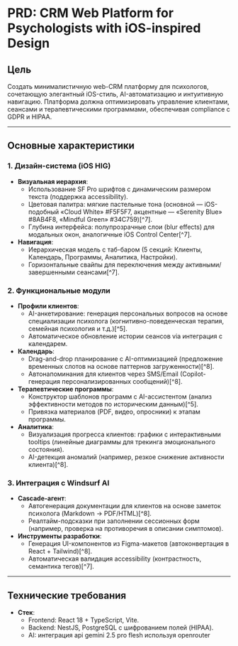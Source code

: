 
# PRD: CRM Web Platform for Psychologists with iOS-inspired Design

## Цель

Создать минималистичную web-CRM платформу для психологов, сочетающую элегантный iOS-стиль, AI-автоматизацию и интуитивную навигацию. Платформа должна оптимизировать управление клиентами, сеансами и терапевтическими программами, обеспечивая compliance с GDPR и HIPAA.

---

## Основные характеристики

### 1. **Дизайн-система (iOS HIG)**

- **Визуальная иерархия**:
    - Использование SF Pro шрифтов с динамическим размером текста (поддержка accessibility).
    - Цветовая палитра: мягкие пастельные тона (основной — iOS-подобный «Cloud White» \#F5F5F7, акцентные — «Serenity Blue» \#8AB4F8, «Mindful Green» \#34C759)[^7].
    - Глубина интерфейса: полупрозрачные слои (blur effects) для модальных окон, аналогичные iOS Control Center[^7].
- **Навигация**:
    - Иерархическая модель с таб-баром (5 секций: Клиенты, Календарь, Программы, Аналитика, Настройки).
    - Горизонтальные свайпы для переключения между активными/завершенными сеансами[^7].


### 2. **Функциональные модули**

- **Профили клиентов**:
    - AI-анкетирование: генерация персональных вопросов на основе специализации психолога (когнитивно-поведенческая терапия, семейная психология и т.д.)[^5].
    - Автоматическое обновление истории сеансов via интеграция с календарем.
- **Календарь**:
    - Drag-and-drop планирование с AI-оптимизацией (предложение временных слотов на основе паттернов загруженности)[^8].
    - Автонапоминания для клиентов через SMS/Email (Copilot-генерация персонализированных сообщений)[^8].
- **Терапевтические программы**:
    - Конструктор шаблонов программ с AI-ассистентом (анализ эффективности методов по историческим данным)[^5].
    - Привязка материалов (PDF, видео, опросники) к этапам программы.
- **Аналитика**:
    - Визуализация прогресса клиентов: графики с интерактивными tooltips (линейные диаграммы для трекинга эмоционального состояния).
    - AI-детекция аномалий (например, резкое снижение активности клиента)[^8].


### 3. **Интеграция с Windsurf AI**

- **Cascade-агент**:
    - Автогенерация документации для клиентов на основе заметок психолога (Markdown → PDF/HTML)[^8].
    - Реалтайм-подсказки при заполнении сессионных форм (например, проверка на противоречия в описании симптомов).
- **Инструменты разработки**:
    - Генерация UI-компонентов из Figma-макетов (автоконвертация в React + Tailwind)[^8].
    - Автоматическая валидация accessibility (контрастность, семантика тегов)[^7].

---

## Технические требования

- **Стек**:
    - Frontend: React 18 + TypeScript, Vite.
    - Backend: NestJS, PostgreSQL с шифрованием полей (HIPAA).
    - AI: интеграция api gemini 2.5 pro flesh используя openrouter
